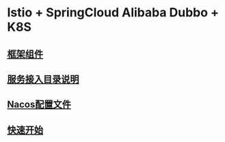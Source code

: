 # Istio + SpringCloud Alibaba Dubbo + K8S 


## [框架组件](https://note.youdao.com/s/DqvxUiUe)

## [服务接入目录说明](https://note.youdao.com/s/BsbV9tse)

## [Nacos配置文件](https://github.com/1095071913/nacos-config)

## [快速开始](https://note.youdao.com/s/ElnIFBnq)

